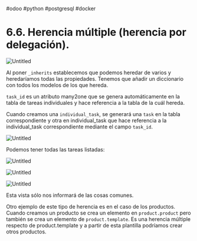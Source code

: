 
#odoo #python #postgresql #docker 

# 6.6. Herencia múltiple (herencia por delegación).

![Untitled](11%20📈%20SGE%202022-2023/04%206%20Desarrollando%20para%20Odoo/6%206%20Herencia%20múltiple%20(herencia%20por%20delegación)/Untitled.png)

Al poner `_inherits` establecemos que podemos heredar de varios y heredaríamos todas las propiedades. Tenemos que añadir un diccionario con todos los modelos de los que hereda.

`task_id` es un atributo many2one que se genera automáticamente en la tabla de tareas individuales y hace referencia a la tabla de la cuál hereda.

Cuando creamos una `individual_task`, se generará una `task` en la tabla correspondiente y otra en individual_task que hace referencia a la individual_task correspondiente mediante el campo `task_id`.

![Untitled](11%20📈%20SGE%202022-2023/04%206%20Desarrollando%20para%20Odoo/6%206%20Herencia%20múltiple%20(herencia%20por%20delegación)/Untitled%201.png)

Podemos tener todas las tareas listadas:

![Untitled](11%20📈%20SGE%202022-2023/04%206%20Desarrollando%20para%20Odoo/6%206%20Herencia%20múltiple%20(herencia%20por%20delegación)/Untitled%202.png)

![Untitled](11%20📈%20SGE%202022-2023/04%206%20Desarrollando%20para%20Odoo/6%206%20Herencia%20múltiple%20(herencia%20por%20delegación)/Untitled%203.png)

![Untitled](11%20📈%20SGE%202022-2023/04%206%20Desarrollando%20para%20Odoo/6%206%20Herencia%20múltiple%20(herencia%20por%20delegación)/Untitled%204.png)

Esta vista sólo nos informará de las cosas comunes.

Otro ejemplo de este tipo de herencia es en el caso de los productos. Cuando creamos un producto se crea un elemento en `product.product` pero también se crea un elemento de `product.template`. Es una herencia múltiple respecto de product.template y a partir de esta plantilla podríamos crear otros productos.